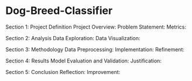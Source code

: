 # Dog-Breed-Classifier

Section 1: 
Project Definition
Project Overview: 
Problem Statement: 
Metrics: 

Section 2: 
Analysis
Data Exploration: 
Data Visualization: 

Section 3: 
Methodology
Data Preprocessing: 
Implementation: 
Refinement: 

Section 4: 
Results
Model Evaluation and Validation: 
Justification: 

Section 5: 
Conclusion
Reflection: 
Improvement: 
